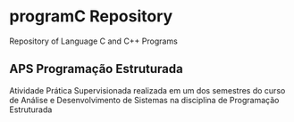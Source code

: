 # programC Repository
Repository of Language C and C++ Programs

## APS Programação Estruturada
Atividade Prática Supervisionada realizada em um dos semestres do curso de Análise e Desenvolvimento de Sistemas na disciplina de Programação Estruturada

